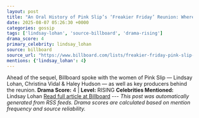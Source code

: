 ```yaml
---
layout: post
title: "An Oral History of Pink Slip’s ‘Freakier Friday’ Reunion: Where Are Lindsay Lohan & The Rest of the ‘Girls in the Garage’ Now?"
date: 2025-08-07 05:26:30 +0000
categories: gossip
tags: ['lindsay-lohan', 'source-billboard', 'drama-rising']
drama_score: 4
primary_celebrity: lindsay_lohan
source: billboard
source_url: "https://www.billboard.com/lists/freakier-friday-pink-slip-reunion-oral-history-lindsay-lohan/"
mentions: {'lindsay_lohan': 4}
---
```


Ahead of the sequel, Billboard spoke with the women of Pink Slip — Lindsay Lohan, Christina Vidal & Haley Hudson — as well as key producers behind the reunion. **Drama Score:** 4 | **Level:** RISING **Celebrities Mentioned:** Lindsay Lohan [Read full article at Billboard](https://www.billboard.com/lists/freakier-friday-pink-slip-reunion-oral-history-lindsay-lohan/) --- *This post was automatically generated from RSS feeds. Drama scores are calculated based on mention frequency and source reliability.*